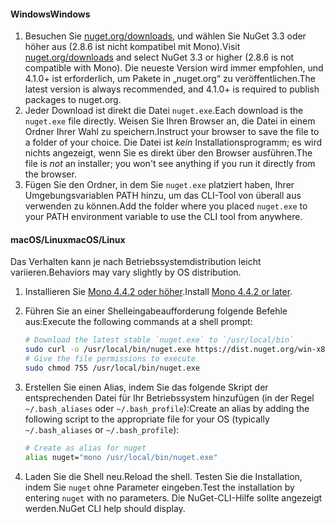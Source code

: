 #### <a name="windows"></a><span data-ttu-id="3c5a8-101">Windows</span><span class="sxs-lookup"><span data-stu-id="3c5a8-101">Windows</span></span>

1. <span data-ttu-id="3c5a8-102">Besuchen Sie [nuget.org/downloads](https://nuget.org/downloads), und wählen Sie NuGet 3.3 oder höher aus (2.8.6 ist nicht kompatibel mit Mono).</span><span class="sxs-lookup"><span data-stu-id="3c5a8-102">Visit [nuget.org/downloads](https://nuget.org/downloads) and select NuGet 3.3 or higher (2.8.6 is not compatible with Mono).</span></span> <span data-ttu-id="3c5a8-103">Die neueste Version wird immer empfohlen, und 4.1.0+ ist erforderlich, um Pakete in „nuget.org“ zu veröffentlichen.</span><span class="sxs-lookup"><span data-stu-id="3c5a8-103">The latest version is always recommended, and 4.1.0+ is required to publish packages to nuget.org.</span></span>
1. <span data-ttu-id="3c5a8-104">Jeder Download ist direkt die Datei `nuget.exe`.</span><span class="sxs-lookup"><span data-stu-id="3c5a8-104">Each download is the `nuget.exe` file directly.</span></span> <span data-ttu-id="3c5a8-105">Weisen Sie Ihren Browser an, die Datei in einem Ordner Ihrer Wahl zu speichern.</span><span class="sxs-lookup"><span data-stu-id="3c5a8-105">Instruct your browser to save the file to a folder of your choice.</span></span> <span data-ttu-id="3c5a8-106">Die Datei ist *kein* Installationsprogramm; es wird nichts angezeigt, wenn Sie es direkt über den Browser ausführen.</span><span class="sxs-lookup"><span data-stu-id="3c5a8-106">The file is *not* an installer; you won't see anything if you run it directly from the browser.</span></span>
1. <span data-ttu-id="3c5a8-107">Fügen Sie den Ordner, in dem Sie `nuget.exe` platziert haben, Ihrer Umgebungsvariablen PATH hinzu, um das CLI-Tool von überall aus verwenden zu können.</span><span class="sxs-lookup"><span data-stu-id="3c5a8-107">Add the folder where you placed `nuget.exe` to your PATH environment variable to use the CLI tool from anywhere.</span></span>

#### <a name="macoslinux"></a><span data-ttu-id="3c5a8-108">macOS/Linux</span><span class="sxs-lookup"><span data-stu-id="3c5a8-108">macOS/Linux</span></span>

<span data-ttu-id="3c5a8-109">Das Verhalten kann je nach Betriebssystemdistribution leicht variieren.</span><span class="sxs-lookup"><span data-stu-id="3c5a8-109">Behaviors may vary slightly by OS distribution.</span></span>

1. <span data-ttu-id="3c5a8-110">Installieren Sie [Mono 4.4.2 oder höher](http://www.mono-project.com/docs/getting-started/install/).</span><span class="sxs-lookup"><span data-stu-id="3c5a8-110">Install [Mono 4.4.2 or later](http://www.mono-project.com/docs/getting-started/install/).</span></span>

1. <span data-ttu-id="3c5a8-111">Führen Sie an einer Shelleingabeaufforderung folgende Befehle aus:</span><span class="sxs-lookup"><span data-stu-id="3c5a8-111">Execute the following commands at a shell prompt:</span></span>

    ```bash
    # Download the latest stable `nuget.exe` to `/usr/local/bin`
    sudo curl -o /usr/local/bin/nuget.exe https://dist.nuget.org/win-x86-commandline/latest/nuget.exe
    # Give the file permissions to execute
    sudo chmod 755 /usr/local/bin/nuget.exe
    ```

1. <span data-ttu-id="3c5a8-112">Erstellen Sie einen Alias, indem Sie das folgende Skript der entsprechenden Datei für Ihr Betriebssystem hinzufügen (in der Regel `~/.bash_aliases` oder `~/.bash_profile`):</span><span class="sxs-lookup"><span data-stu-id="3c5a8-112">Create an alias by adding the following script to the appropriate file for your OS (typically `~/.bash_aliases` or `~/.bash_profile`):</span></span>

    ```bash
    # Create as alias for nuget
    alias nuget="mono /usr/local/bin/nuget.exe"
    ```

1. <span data-ttu-id="3c5a8-113">Laden Sie die Shell neu.</span><span class="sxs-lookup"><span data-stu-id="3c5a8-113">Reload the shell.</span></span>  <span data-ttu-id="3c5a8-114">Testen Sie die Installation, indem Sie `nuget` ohne Parameter eingeben.</span><span class="sxs-lookup"><span data-stu-id="3c5a8-114">Test the installation by entering `nuget` with no parameters.</span></span> <span data-ttu-id="3c5a8-115">Die NuGet-CLI-Hilfe sollte angezeigt werden.</span><span class="sxs-lookup"><span data-stu-id="3c5a8-115">NuGet CLI help should display.</span></span>